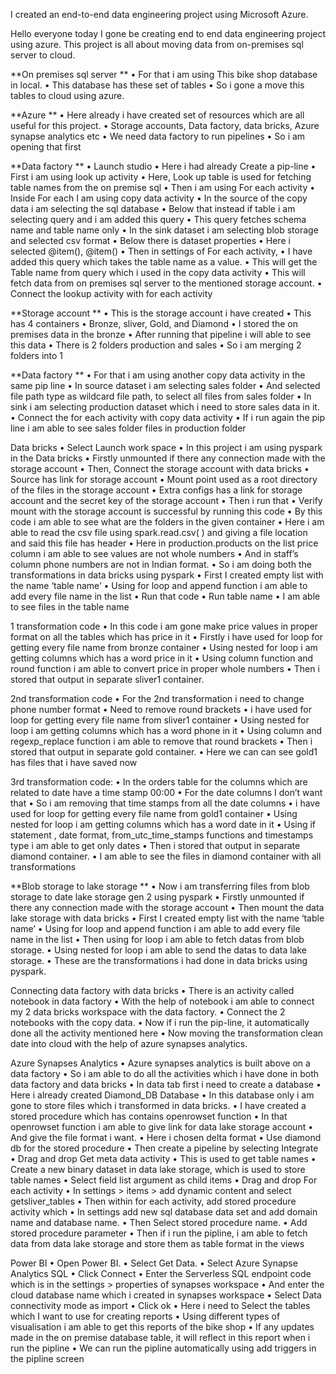 I created an end-to-end data engineering project using Microsoft Azure.

Hello everyone today I gone be creating end to end data engineering project using azure. This project is all about moving data from on-premises sql server to cloud.

**On premises sql server ** • For that i am using This bike shop database in local. • This database has these set of tables • So i gone a move this tables to cloud using azure.

**Azure ** • Here already i have created set of resources which are all useful for this project. • Storage accounts, Data factory, data bricks, Azure synapse analytics etc • We need data factory to run pipelines • So i am opening that first

**Data factory ** • Launch studio • Here i had already Create a pip-line • First i am using look up activity • Here, Look up table is used for fetching table names from the on premise sql • Then i am using For each activity • Inside For each I am using copy data activity • In the source of the copy data i am selecting the sql database • Below that instead if table i am selecting query and i am added this query • This query fetches schema name and table name only • In the sink dataset i am selecting blob storage and selected csv format • Below there is dataset properties • Here i selected @item(), @item() • Then in settings of For each activity, • I have added this query which takes the table name as a value. • This will get the Table name from query which i used in the copy data activity • This will fetch data from on premises sql server to the mentioned storage account. • Connect the lookup activity with for each activity

**Storage account ** • This is the storage account i have created • This has 4 containers • Bronze, sliver, Gold, and Diamond • I stored the on premises data in the bronze • After running that pipeline i will able to see this data • There is 2 folders production and sales • So i am merging 2 folders into 1

**Data factory ** • For that i am using another copy data activity in the same pip line • In source dataset i am selecting sales folder • And selected file path type as wildcard file path, to select all files from sales folder • In sink i am selecting production dataset which i need to store sales data in it. • Connect the for each activity with copy data activity • If i run again the pip line i am able to see sales folder files in production folder

Data bricks • Select Launch work space • In this project i am using pyspark in the Data bricks • Firstly unmounted if there any connection made with the storage account • Then, Connect the storage account with data bricks • Source has link for storage account • Mount point used as a root directory of the files in the storage account • Extra configs has a link for storage account and the secret key of the storage account • Then i run that • Verify mount with the storage account is successful by running this code • By this code i am able to see what are the folders in the given container • Here i am able to read the csv file using spark.read.csv( ) and giving a file location and said this file has header • Here in production.products on the list price column i am able to see values are not whole numbers • And in staff’s column phone numbers are not in Indian format. • So i am doing both the transformations in data bricks using pyspark • First I created empty list with the name ‘table name’ • Using for loop and append function i am able to add every file name in the list • Run that code • Run table name • I am able to see files in the table name

1 transformation code • In this code i am gone make price values in proper format on all the tables which has price in it • Firstly i have used for loop for getting every file name from bronze container • Using nested for loop i am getting columns which has a word price in it • Using column function and round function i am able to convert price in proper whole numbers • Then i stored that output in separate sliver1 container.

2nd transformation code • For the 2nd transformation i need to change phone number format • Need to remove round brackets • i have used for loop for getting every file name from sliver1 container • Using nested for loop i am getting columns which has a word phone in it • Using column and regexp_replace function i am able to remove that round brackets • Then i stored that output in separate gold container. • Here we can can see gold1 has files that i have saved now

3rd transformation code: • In the orders table for the columns which are related to date have a time stamp 00:00 • For the date columns I don’t want that • So i am removing that time stamps from all the date columns • i have used for loop for getting every file name from gold1 container • Using nested for loop i am getting columns which has a word date in it • Using if statement , date format, from_utc_time_stamps functions and timestamps type i am able to get only dates • Then i stored that output in separate diamond container. • I am able to see the files in diamond container with all transformations

**Blob storage to lake storage ** • Now i am transferring files from blob storage to date lake storage gen 2 using pyspark • Firstly unmounted if there any connection made with the storage account • Then mount the data lake storage with data bricks • First I created empty list with the name ‘table name’ • Using for loop and append function i am able to add every file name in the list • Then using for loop i am able to fetch datas from blob storage. • Using nested for loop i am able to send the datas to data lake storage. • These are the transformations i had done in data bricks using pyspark.

Connecting data factory with data bricks • There is an activity called notebook in data factory • With the help of notebook i am able to connect my 2 data bricks workspace with the data factory. • Connect the 2 notebooks with the copy data. • Now if i run the pip-line, it automatically done all the activity mentioned here • Now moving the transformation clean date into cloud with the help of azure synapses analytics.

Azure Synapses Analytics • Azure synapses analytics is built above on a data factory • So i am able to do all the activities which i have done in both data factory and data bricks • In data tab first i need to create a database • Here i already created Diamond_DB Database • In this database only i am gone to store files which i transformed in data bricks. • I have created a stored procedure which has contains openrowset function • In that openrowset function i am able to give link for data lake storage account • And give the file format i want. • Here i chosen delta format • Use diamond db for the stored procedure • Then create a pipeline by selecting Integrate • Drag and drop Get meta data activity • This is used to get table names • Create a new binary dataset in data lake storage, which is used to store table names • Select field list argument as child items • Drag and drop For each activity • In settings > items > add dynamic content and select getsliver_tables • Then within for each activity, add stored procedure activity which • In settings add new sql database data set and add domain name and database name. • Then Select stored procedure name. • Add stored procedure parameter • Then if i run the pipline, i am able to fetch data from data lake storage and store them as table format in the views

Power BI • Open Power BI. • Select Get Data. • Select Azure Synapse Analytics SQL • Click Connect • Enter the Serverless SQL endpoint code which is in the settings > properties of synapses workspace • And enter the cloud database name which i created in synapses workspace • Select Data connectivity mode as import • Click ok • Here i need to Select the tables which I want to use for creating reports • Using different types of visualisation i am able to get this reports of the bike shop • If any updates made in the on premise database table, it will reflect in this report when i run the pipline • We can run the pipline automatically using add triggers in the pipline screen
